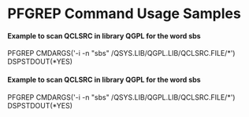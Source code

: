 # PFGREP Command Usage Samples

#### Example to scan QCLSRC in library QGPL for the word sbs
PFGREP CMDARGS('-i -n "sbs" /QSYS.LIB/QGPL.LIB/QCLSRC.FILE/*') DSPSTDOUT(*YES)                                         

#### Example to scan QCLSRC in library QGPL for the word sbs
PFGREP CMDARGS('-i -n "sbs" /QSYS.LIB/QGPL.LIB/QCLSRC.FILE/*') DSPSTDOUT(*YES)                                         
